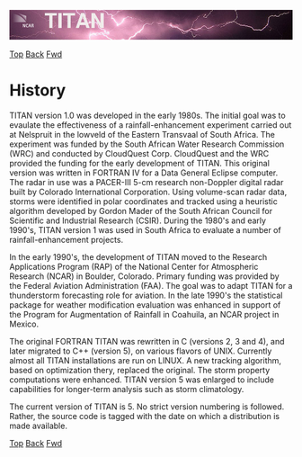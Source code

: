 ![header with logo](../images/titan-header_logo.jpg)

[Top](../../README.md)
[Back](./cloud_seeding_analysis.md)
[Fwd](./acknowledgements.md)

# History

TITAN version 1.0 was developed in the early 1980s. The initial goal was to evaulate the effectiveness of a rainfall-enhancement experiment carried out at Nelspruit in the lowveld of the Eastern Transvaal of South Africa. The experiment was funded by the South African Water Research Commission (WRC) and conducted by CloudQuest Corp. CloudQuest and the WRC provided the funding for the early development of TITAN. This original version was written in FORTRAN IV for a Data General Eclipse computer. The radar in use was a PACER-III 5-cm research non-Doppler digital radar built by Colorado International Corporation. Using volume-scan radar data, storms were identified in polar coordinates and tracked using a heuristic algorithm developed by Gordon Mader of the South African Council for Scientific and Industrial Research (CSIR). During the 1980's and early 1990's, TITAN version 1 was used in South Africa to evaluate a number of rainfall-enhancement projects. 

In the early 1990's, the development of TITAN moved to the Research Applications Program (RAP) of the National Center for Atmospheric Research (NCAR) in Boulder, Colorado. Primary funding was provided by the Federal Aviation Administration (FAA). The goal was to adapt TITAN for a thunderstorm forecasting role for aviation. In the late 1990's the statistical package for weather modification evaluation was enhanced in support of the Program for Augmentation of Rainfall in Coahuila, an NCAR project in Mexico.

The original FORTRAN TITAN was rewritten in C (versions 2, 3 and 4), and later migrated to C++ (version 5), on various flavors of UNIX. Currently almost all TITAN installations are run on LINUX. A new tracking algorithm, based on optimization thery, replaced the original. The storm property computations were enhanced. TITAN version 5 was enlarged to include capabilities for longer-term analysis such as storm climatology.

The current version of TITAN is 5. No strict version numbering is followed. Rather, the source code is tagged with the date on which a distribution is made available.

[Top](../../README.md)
[Back](./cloud_seeding_analysis.md)
[Fwd](./acknowledgements.md)

